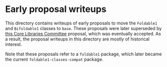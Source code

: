 # Early proposal writeups

This directory contains writeups of early proposals to move the `Foldable1` and
`Bifoldable1` classes to `base`. These proposals were later superseded by [this
Core Libraries
Committee](https://github.com/haskell/core-libraries-committee/issues/9)
proposal, which was eventually accepted. As a result, the proposal writeups in
this directory are mostly of historical interest.

Note that these proposals refer to a `foldable1` package, which later became
the current `foldable1-classes-compat` package.
